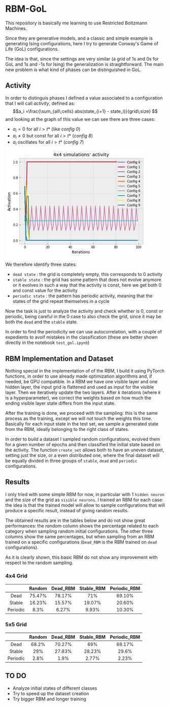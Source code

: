 # RBM-GoL
This repository is basically me learning to use Restricted Boltzmann Machines.

Since they are generative models, and a classic and simple example is generating Ising configurations, here I try to generate Conway's Game of Life (GoL) configurations.

The idea is that, since the settings are very similar (a grid of 1s and 0s for GoL and 1s and -1s for Ising) the generalization is straightforward. The main new problem is what kind of phases can be distinguished in GoL.

## Activity
In order to distinguis phases I defined a value associated to a configuration that I will call _activity_, defined as:
$$a_i =\frac{\sum_{all\;cells} abs(state_{i+1} - state_i)}{grid\;size} $$
and looking at the graph of this value we can see there are three cases:
* $a_i = 0$ for all $i>t*$ (like _config 0_)
* $a_i \neq 0$ but const for all $i>t*$ (_config 8_)
* $a_i$ oscillates for all $i>t*$ (_config 7_)

![alt text](/images/act_intro.png)

We therefore identify three states:
* `dead state` : the grid is completely empty, this corresponds to 0 activity
* `stable state` : the grid has some pattern that does not evolve anymore or it evolves in such a way that the activity is const, here we get both 0 and const value for the activity
* `periodic state` : the pattern has periodic activity, meaning that the states of the grid repeat themselves in a cycle

Now the task is just to analyze the activity and check whether is 0, const or periodic, being careful in the 0 case to also check the grid, since it may be both the `dead` and the `stable` state.

In order to find the periodicity we can use autocorrelation, with a couple of expedients to avoif mistakes in the classification (these are better shown directly in the notebook `test_gol.ipynb`)

## RBM Implementation and Dataset
Nothing special in the implementation of of the RBM, I build it using PyTorch functions, in order to use already made optimization algorithms and, if needed, be GPU compatible.
In a RBM we have one visible layer and one hidden layer, the input grid is flattened and used as input for the visible layer. Then we iteratively update the two layers. After $k$ iterations (where $k$ is a hyperparameter), we correct the weights based on how much the ending visible layer state differs from the input state.

After the training is done, we proceed with the sampling: this is the same process as the training, except we will not touch the weights this time. Basically for each input state in the test set, we sample a generated state from the RBM, ideally belonging to the right class of states.

In order to build a dataset I sampled random configurations, evolved them for a given number of epochs and then classified the initial state based on the activity. The function `create_set` allows both to have an uneven dataset, setting just the size, or a even distributed one, where the final dataset will be equally divided in three groups of `stable`, `dead` and `periodic` configurations.

## Results
I only tried with some simple RBM for now, in particular with 1 `hidden neuron` and the size of the grid as `visible neurons`. I trained an RBM for each case: the idea is that the trained model will allow to sample configurations that will produce a specific result, instead of giving random results.

The obtained results are in the tables below and do not show great performances: the _random_ column shows the percentage related to each category when sampling random initial configurations. The other three columns show the same percentages, but when sampling from an RBM trained on a specific configurations (`Dead_RBM` is the RBM trained on `dead` configurations).

As it is clearly shown, this basic RBM do not show any improvement with respect to the random sampling.

### 4x4 Grid
|        | Random   | Dead_RBM| Stable_RBM  | Periodic_RBM |
|:---:   | :------: |:-------:| :----------:| :----------: |
|Dead    | 75.47%   | 78.17%  | 71%         | 69.10%       |
|Stable  | 16.23%   | 15.57%  | 19.07%      | 20.60%       |
|Periodic| 8.3%     | 6.27%   | 9.93%       | 10.30%       |
### 5x5 Grid
|        | Random| Dead_RBM| Stable_RBM  | Periodic_RBM |
|:------:| :---: |:-------:| :----------:| :----------: |
|Dead    | 68.2% | 70.27%  | 69%         | 68.17%       |
|Stable  | 29%   | 27.83%  | 28.23%      | 29.6%        |
|Periodic| 2.8%  | 1.9%    | 2.77%       | 2.23%        |

## TO DO
* Analyze initial states of different classes
* Try to speed up the dataset creation
* Try bigger RBM and longer training

